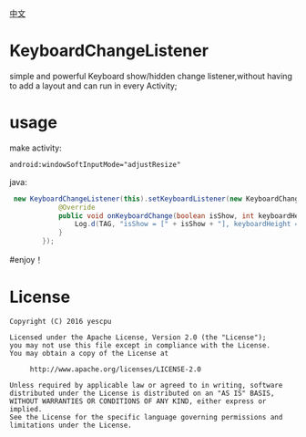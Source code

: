 
[中文](https://github.com/yescpu/KeyboardChangeListener/blob/yescpu-patch-1/README_ZH_HANS.MD)

# KeyboardChangeListener
simple and powerful Keyboard show/hidden change listener,without having to add a layout and can run in every Activity;  

# usage  
make activity:
``` xml
android:windowSoftInputMode="adjustResize"
```
java:
``` java
 new KeyboardChangeListener(this).setKeyboardListener(new KeyboardChangeListener.KeyboardListener() {
            @Override
            public void onKeyboardChange(boolean isShow, int keyboardHeight) {
                Log.d(TAG, "isShow = [" + isShow + "], keyboardHeight = [" + keyboardHeight + "]");
            }
        });
```
#enjoy！

License
=======

    Copyright (C) 2016 yescpu

    Licensed under the Apache License, Version 2.0 (the "License");
    you may not use this file except in compliance with the License.
    You may obtain a copy of the License at

         http://www.apache.org/licenses/LICENSE-2.0

    Unless required by applicable law or agreed to in writing, software
    distributed under the License is distributed on an "AS IS" BASIS,
    WITHOUT WARRANTIES OR CONDITIONS OF ANY KIND, either express or implied.
    See the License for the specific language governing permissions and
    limitations under the License.

